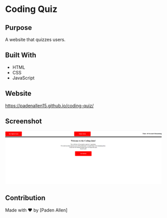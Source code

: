 # Coding Quiz

## Purpose
A website that quizzes users.

## Built With
* HTML
* CSS
* JavaScript

## Website
https://padenallen15.github.io/coding-quiz/

## Screenshot
![Alt text](./assets/images/demo.png)

## Contribution
Made with ❤️ by [Paden Allen]

